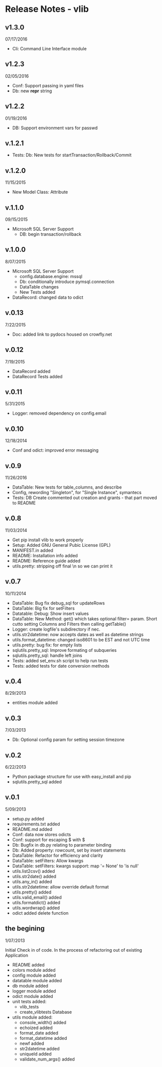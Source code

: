 Release Notes - vlib
====================
v1.3.0
------
07/17/2016

* Cli: Command Line Interface module

v1.2.3
------
02/05/2016

* Conf: Support passing in yaml files
* Db: new __repr__ string

v1.2.2
-------
01/19/2016

* DB: Support environment vars for passwd

v.1.2.1
-------

* Tests: Db: New tests for startTransaction/Rollback/Commit

v.1.2.0
-------
11/15/2015

* New Model Class: Attribute

v.1.1.0
-------
09/15/2015

* Microsoft SQL Server Support
  * DB: begin transaction/rollback

v.1.0.0
-------
8/07/2015

* Microsoft SQL Server Support
  * config.database.engine: mssql
  * Db: conditionally introduce pymsql.connection
  * DataTable changes
  * New Tests added
* DataRecord: changed data to odict

v.0.13
------
7/22/2015

* Doc: added link to pydocs housed on crowfly.net

v.0.12
------
7/19/2015

* DataRecord added
* DataRecord Tests added

v.0.11
------
5/31/2015

* Logger: removed dependency on config.email

v.0.10
------
12/18/2014
 
* Conf and odict: improved error messaging

v.0.9
-----
11/26/2016

* DataTable: New tests for table_columns, and describe 
* Config, rewording "Singleton", for "Single Instance", symantecs
* Tests: DB Create commented out creation and grants - that part moved to README 

v.0.8
-----
11/03/2014

* Get pip install vlib to work properly
* Setup: Added GNU General Pubic License (GPL)
* MANIFEST.in added
* README: Installation info added
* README: Reference guide added
* utils.pretty: stripping off final \n so we can print it

v.0.7
-----
10/11/2014

* DataTable: Bug fix debug_sql for updateRows
* DataTable: Big fix for setFilters
* Datatable: Debug: Show insert values  
* DataTable: New Method: get() which takes optional filter= param.  Short cutto setting Columns and Filters then calling getTable()
* Logger: create logfile's subdirectory if nec.
* utils.str2datetime: now accepts dates as well as datetime strings
* utils.format_datetime: changed iso8601 to be EST and not UTC time
* utils.pretty: bug fix: for empty lists
* sqlutils.pretty_sql: Improve formating of subqueries
* sqlutils.pretty_sql: handle left joins 
* Tests: added set_env.sh script to help run tests
* Tests: added tests for date conversion methods

v.0.4
-----
8/29/2013

* entities module added

v.0.3
-----
7/03/2013

* Db: Optional config param for setting session timezone

v.0.2
-----
6/22/2013

* Python package structure for use with easy_install and pip
* sqlutils.pretty_sql added

v.0.1
-----
5/09/2013

* setup.py added
* requirements.txt added
* README.md added
* Conf: data now stores odicts
* Conf: support for escaping $ with \$ 
* Db: Bugfix in db.py relating to parameter binding
* Db: Added property: rowcount, set by insert statements
* DataTable: Refactor for efficiency and clarity
* DataTable: setFilters: Allow kwargs
* DataTable: setFilters: kwargs support: map '= None' to 'is null'
* utils.list2csv() added
* utils.str2date() added
* utils.any_in() added
* utils.str2datetime: allow override default format
* utils.pretty() added
* utils.valid_email() added
* utils.formatdict() added
* utils.wordwrap() added
* odict added delete function

the begining 
------------
1/07/2013

Initial Check in of code.  In the process of refactoring out of existing Application 

* README added
* colors module added
* config module added
* datatable module added
* db module added
* logger module added
* odict module added
* unit tests added:
   * vlib_tests
   * create_vlibtests Database
* utils module added:
   * console_width() added
   * echoized added
   * format_date added
   * format_datetime added
   * newf added
   * str2datetime added
   * uniqueId added
   * validate_num_args() added
